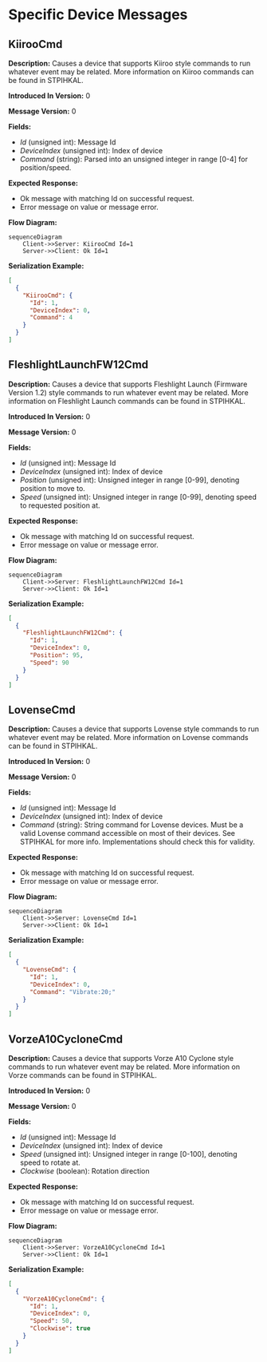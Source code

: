 # Specific Device Messages

## KiirooCmd

**Description:** Causes a device that supports Kiiroo style commands to run whatever event may be related. More information on Kiiroo commands can be found in STPIHKAL.

**Introduced In Version:** 0

**Message Version:** 0

**Fields:**

* _Id_ \(unsigned int\): Message Id
* _DeviceIndex_ \(unsigned int\): Index of device
* _Command_ \(string\): Parsed into an unsigned integer in range \[0-4\] for position/speed.

**Expected Response:**

* Ok message with matching Id on successful request.
* Error message on value or message error.

**Flow Diagram:**

```mermaid
sequenceDiagram
    Client->>Server: KiirooCmd Id=1
    Server->>Client: Ok Id=1
```

**Serialization Example:**

```json
[
  {
    "KiirooCmd": {
      "Id": 1,
      "DeviceIndex": 0,
      "Command": 4
    }
  }
]
```

## FleshlightLaunchFW12Cmd

**Description:** Causes a device that supports Fleshlight Launch \(Firmware Version 1.2\) style commands to run whatever event may be related. More information on Fleshlight Launch commands can be found in STPIHKAL.

**Introduced In Version:** 0

**Message Version:** 0

**Fields:**

* _Id_ \(unsigned int\): Message Id
* _DeviceIndex_ \(unsigned int\): Index of device
* _Position_ \(unsigned int\): Unsigned integer in range \[0-99\], denoting position to move to.
* _Speed_ \(unsigned int\): Unsigned integer in range \[0-99\], denoting speed to requested position at.

**Expected Response:**

* Ok message with matching Id on successful request.
* Error message on value or message error.

**Flow Diagram:**

```mermaid
sequenceDiagram
    Client->>Server: FleshlightLaunchFW12Cmd Id=1
    Server->>Client: Ok Id=1
```

**Serialization Example:**

```json
[
  {
    "FleshlightLaunchFW12Cmd": {
      "Id": 1,
      "DeviceIndex": 0,
      "Position": 95,
      "Speed": 90
    }
  }
]
```

## LovenseCmd

**Description:** Causes a device that supports Lovense style commands to run whatever event may be related. More information on Lovense commands can be found in STPIHKAL.

**Introduced In Version:** 0

**Message Version:** 0

**Fields:**

* _Id_ \(unsigned int\): Message Id
* _DeviceIndex_ \(unsigned int\): Index of device
* _Command_ \(string\): String command for Lovense devices. Must be a valid Lovense command accessible on most of their devices. See STPIHKAL for more info. Implementations should check this for validity.

**Expected Response:**

* Ok message with matching Id on successful request.
* Error message on value or message error.

**Flow Diagram:**

```mermaid
sequenceDiagram
    Client->>Server: LovenseCmd Id=1
    Server->>Client: Ok Id=1
```

**Serialization Example:**

```json
[
  {
    "LovenseCmd": {
      "Id": 1,
      "DeviceIndex": 0,
      "Command": "Vibrate:20;"
    }
  }
]
```

## VorzeA10CycloneCmd

**Description:** Causes a device that supports Vorze A10 Cyclone style commands to run whatever event may be related. More information on Vorze commands can be found in STPIHKAL.

**Introduced In Version:** 0

**Message Version:** 0

**Fields:**

* _Id_ \(unsigned int\): Message Id
* _DeviceIndex_ \(unsigned int\): Index of device
* _Speed_ \(unsigned int\): Unsigned integer in range \[0-100\], denoting speed to rotate at.
* _Clockwise_ \(boolean\): Rotation direction

**Expected Response:**

* Ok message with matching Id on successful request.
* Error message on value or message error.

**Flow Diagram:**

```mermaid
sequenceDiagram
    Client->>Server: VorzeA10CycloneCmd Id=1
    Server->>Client: Ok Id=1
```

**Serialization Example:**

```json
[
  {
    "VorzeA10CycloneCmd": {
      "Id": 1,
      "DeviceIndex": 0,
      "Speed": 50,
      "Clockwise": true
    }
  }
]
```
